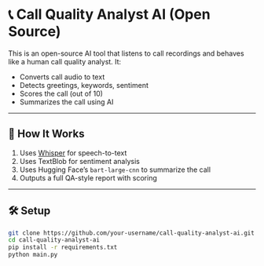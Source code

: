 # 📞 Call Quality Analyst AI (Open Source)

This is an open-source AI tool that listens to call recordings and behaves like a human call quality analyst. It:
- Converts call audio to text
- Detects greetings, keywords, sentiment
- Scores the call (out of 10)
- Summarizes the call using AI

---

## 🧠 How It Works

1. Uses [Whisper](https://github.com/openai/whisper) for speech-to-text
2. Uses TextBlob for sentiment analysis
3. Uses Hugging Face’s `bart-large-cnn` to summarize the call
4. Outputs a full QA-style report with scoring

---

## 🛠️ Setup

```bash
git clone https://github.com/your-username/call-quality-analyst-ai.git
cd call-quality-analyst-ai
pip install -r requirements.txt
python main.py

